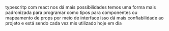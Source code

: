 typescritp com react nos dá mais possibilidades
temos uma forma mais padronizada para programar
como tipos para componentes ou mapeamento de props por meio de interface
isso dá mais confiabilidade ao projeto e está sendo cada vez mis utilizado hoje em dia

